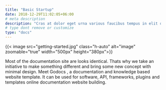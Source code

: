 ```yaml
---
title: "Basic Startup"
date: 2018-12-29T11:02:05+06:00
# meta description
description: "Cras at dolor eget urna various faucibus tempus in elit dolor sit amet."
# type dont remove or customize
type: "docs"
---
```


{{< image src="getting-started.jpg" class="h-auto" alt="image" zoomable="true" width="500px" height="380px">}}

Most of the documentation site are looks identical. Thats why we take an initiative to make something different and bring some new concept with minimal design. Meet Godocs , a documentation and knowledge based website template. It can be used for software, API, frameworks, plugins and templates online documentation website building.
